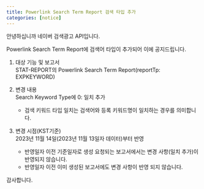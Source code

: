 ```yaml
---
title: Powerlink Search Term Report 검색 타입 추가  
categories: [notice]
---
```


안녕하십니까 네이버 검색광고 API입니다.<br>

Powerlink Search Term Report에 검색어 타입이 추가되어 이에 공지드립니다.<br>

1. 대상 기능 및 보고서<br>
   STAT-REPORT의 Powerlink Search Term Report(reportTp: EXPKEYWORD)<br>

2. 변경 내용<br>
   Search Keyword Type에 0: 일치 추가<br>
   * 검색 키워드 타입 일치는 검색어와 등록 키워드명이 일치하는 경우를 의미합니다.

3. 변경 시점(KST기준)<br>
   2023년 11월 14일(2023년 11월 13일자 데이터)부터 반영<br>
   * 반영일자 이전 기준일자로 생성 요청되는 보고서에서는 변경 사항(일치 추가)이 반영되지 않습니다.<br>
   * 반영일자 이전 이미 생성된 보고서에도 변경 사항이 반영 되지 않습니다. <br>
  
감사합니다. <br>
